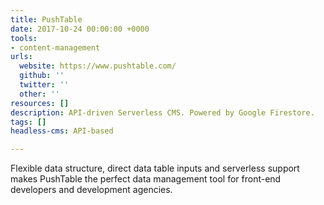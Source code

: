```yaml
---
title: PushTable
date: 2017-10-24 00:00:00 +0000
tools:
- content-management
urls:
  website: https://www.pushtable.com/
  github: ''
  twitter: ''
  other: ''
resources: []
description: API-driven Serverless CMS. Powered by Google Firestore.
tags: []
headless-cms: API-based

---
```

Flexible data structure, direct data table inputs and serverless support makes PushTable the perfect data management tool for front-end developers and development agencies.
